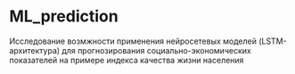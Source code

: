 # ML_prediction
Исследование возмжности применения нейросетевых моделей (LSTM-архитектура) для прогнозирования социально-экономических показателей на примере индекса качества жизни населения
